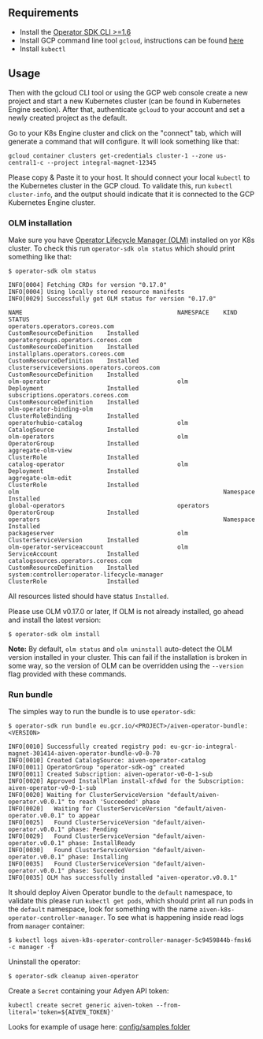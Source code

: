## Requirements

- Install the [Operator SDK CLI >=1.6](https://sdk.operatorframework.io/docs/installation/install-operator-sdk/)
- Install GCP command line tool `gcloud`, instructions can be found [here](https://cloud.google.com/sdk/docs/quickstart)
- Install `kubectl`

## Usage

Then with the gcloud CLI tool or using the GCP web console create a new project and start a new Kubernetes cluster (can
be found in Kubernetes Engine section). After that, authenticate `gcloud` to your account and set a newly created
project as the default.

Go to your K8s Engine cluster and click on the "connect" tab, which will generate a command that will configure. It will
look something like that:

```shell
gcloud container clusters get-credentials cluster-1 --zone us-central1-c --project integral-magnet-12345
```

Please copy & Paste it to your host. It should connect your local `kubectl` to the Kubernetes cluster in the GCP cloud.
To validate this, run `kubectl cluster-info`, and the output should indicate that it is connected to the GCP Kubernetes
Engine cluster.

### OLM installation

Make sure you have [Operator Lifecycle Manager (OLM)](https://github.com/operator-framework/operator-lifecycle-manager/)
installed on yor K8s cluster. To check this run `operator-sdk olm status` which should print something like that:

```shell
$ operator-sdk olm status

INFO[0004] Fetching CRDs for version "0.17.0"           
INFO[0004] Using locally stored resource manifests      
INFO[0029] Successfully got OLM status for version "0.17.0" 

NAME                                            NAMESPACE    KIND                        STATUS
operators.operators.coreos.com                               CustomResourceDefinition    Installed
operatorgroups.operators.coreos.com                          CustomResourceDefinition    Installed
installplans.operators.coreos.com                            CustomResourceDefinition    Installed
clusterserviceversions.operators.coreos.com                  CustomResourceDefinition    Installed
olm-operator                                    olm          Deployment                  Installed
subscriptions.operators.coreos.com                           CustomResourceDefinition    Installed
olm-operator-binding-olm                                     ClusterRoleBinding          Installed
operatorhubio-catalog                           olm          CatalogSource               Installed
olm-operators                                   olm          OperatorGroup               Installed
aggregate-olm-view                                           ClusterRole                 Installed
catalog-operator                                olm          Deployment                  Installed
aggregate-olm-edit                                           ClusterRole                 Installed
olm                                                          Namespace                   Installed
global-operators                                operators    OperatorGroup               Installed
operators                                                    Namespace                   Installed
packageserver                                   olm          ClusterServiceVersion       Installed
olm-operator-serviceaccount                     olm          ServiceAccount              Installed
catalogsources.operators.coreos.com                          CustomResourceDefinition    Installed
system:controller:operator-lifecycle-manager                 ClusterRole                 Installed
```

All resources listed should have status `Installed`.

Please use OLM v0.17.0 or later, If OLM is not already installed, go ahead and install the latest version:

```shell
$ operator-sdk olm install
```

**Note:** By default, `olm status` and `olm uninstall` auto-detect the OLM version installed in your cluster. This can
fail if the installation is broken in some way, so the version of OLM can be overridden using the `--version` flag
provided with these commands.

### Run bundle

The simples way to run the bundle is to use `operator-sdk`:

```shell
$ operator-sdk run bundle eu.gcr.io/<PROJECT>/aiven-operator-bundle:<VERSION>

INFO[0010] Successfully created registry pod: eu-gcr-io-integral-magnet-301414-aiven-operator-bundle-v0-0-70 
INFO[0010] Created CatalogSource: aiven-operator-catalog 
INFO[0011] OperatorGroup "operator-sdk-og" created      
INFO[0011] Created Subscription: aiven-operator-v0-0-1-sub 
INFO[0020] Approved InstallPlan install-xfdwd for the Subscription: aiven-operator-v0-0-1-sub 
INFO[0020] Waiting for ClusterServiceVersion "default/aiven-operator.v0.0.1" to reach 'Succeeded' phase 
INFO[0020]   Waiting for ClusterServiceVersion "default/aiven-operator.v0.0.1" to appear 
INFO[0025]   Found ClusterServiceVersion "default/aiven-operator.v0.0.1" phase: Pending 
INFO[0029]   Found ClusterServiceVersion "default/aiven-operator.v0.0.1" phase: InstallReady 
INFO[0030]   Found ClusterServiceVersion "default/aiven-operator.v0.0.1" phase: Installing 
INFO[0035]   Found ClusterServiceVersion "default/aiven-operator.v0.0.1" phase: Succeeded 
INFO[0035] OLM has successfully installed "aiven-operator.v0.0.1"
```

It should deploy Aiven Operator bundle to the `default` namespace, to validate this please run `kubectl get pods`, which
should print all run pods in the `default` namespace, look for something with the
name `aiven-k8s-operator-controller-manager`. To see what is happening inside read logs from `manager` container:

```shell
$ kubectl logs aiven-k8s-operator-controller-manager-5c9459844b-fmsk6 -c manager -f
```

Uninstall the operator:

```shell
$ operator-sdk cleanup aiven-operator
```

Create a `Secret` containing your Adyen API token:

```shell
kubectl create secret generic aiven-token --from-literal='token=${AIVEN_TOKEN}'
```

Looks for example of usage here: [config/samples folder](../config/samples)